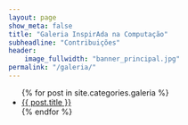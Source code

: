 ```yaml
---
layout: page
show_meta: false
title: "Galeria InspirAda na Computação"
subheadline: "Contribuições"
header:
    image_fullwidth: "banner_principal.jpg"
permalink: "/galeria/"
---
```

<ul>
    {% for post in site.categories.galeria %}
    <li><a href="{{ site.url }}{{ post.url }}">{{ post.title }}</a></li>
    {% endfor %}
</ul>